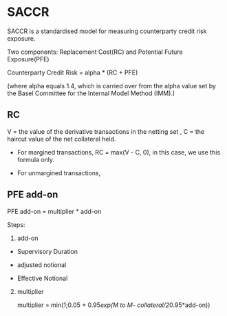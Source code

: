 # SACCR

SACCR is a standardised model for measuring counterparty credit risk exposure.

Two components: Replacement Cost(RC) and Potential Future Exposure(PFE)

Counterparty Credit Risk = alpha * (RC + PFE)

(where alpha equals 1.4, which is carried over from the alpha value set by the Basel Committee for the Internal Model Method (IMM).)

## RC

V = the value of the derivative transactions in the netting set , C = the haircut value of the net collateral held.

- For margined transactions, RC = max(V - C, 0), in this case, we use this formula only.

- For unmargined transactions, 

## PFE add-on

PFE add-on = multiplier * add-on

Steps:

1. add-on

  - Supervisory Duration

  - adjusted notional

  - Effective Notional

2. multiplier

   multiplier = min(1;0.05 + 0.95*exp(M to M- collateral/2*0.95*add-on))
